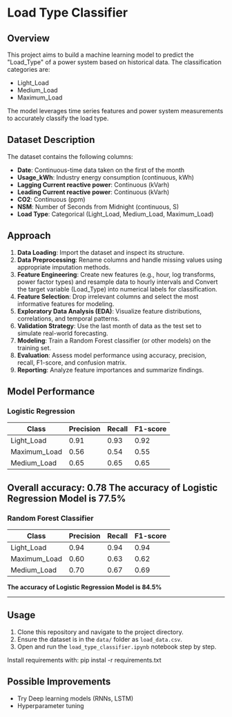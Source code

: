 # Load Type Classifier

## Overview
This project aims to build a machine learning model to predict the "Load_Type" of a power system based on historical data. The classification categories are:
- Light_Load
- Medium_Load
- Maximum_Load

The model leverages time series features and power system measurements to accurately classify the load type.

## Dataset Description
The dataset contains the following columns:
- **Date**: Continuous-time data taken on the first of the month
- **Usage_kWh**: Industry energy consumption (continuous, kWh)
- **Lagging Current reactive power**: Continuous (kVarh)
- **Leading Current reactive power**: Continuous (kVarh)
- **CO2**: Continuous (ppm)
- **NSM**: Number of Seconds from Midnight (continuous, S)
- **Load Type**: Categorical (Light_Load, Medium_Load, Maximum_Load)

## Approach
1. **Data Loading**: Import the dataset and inspect its structure.
2. **Data Preprocessing**: Rename columns and handle missing values using appropriate imputation methods.
3. **Feature Engineering**: Create new features (e.g., hour, log transforms, power factor types) and resample data to hourly intervals and  Convert the target variable (Load_Type) into numerical labels for classification.
4. **Feature Selection**: Drop irrelevant columns and select the most informative features for modeling.
5. **Exploratory Data Analysis (EDA)**: Visualize feature distributions, correlations, and temporal patterns.
6. **Validation Strategy**: Use the last month of data as the test set to simulate real-world forecasting.
7. **Modeling**: Train a Random Forest classifier (or other models) on the training set.
8. **Evaluation**: Assess model performance using accuracy, precision, recall, F1-score, and confusion matrix.
9. **Reporting**: Analyze feature importances and summarize findings.

## Model Performance

### Logistic Regression

| Class         | Precision | Recall | F1-score |
|---------------|-----------|--------|----------|
| Light_Load    | 0.91      | 0.93   | 0.92     |
| Maximum_Load  | 0.56      | 0.54   | 0.55     |
| Medium_Load   | 0.65      | 0.65   | 0.65     |

**Overall accuracy:** 0.78
**The accuracy of Logistic Regression Model is 77.5%**
---

### Random Forest Classifier

| Class         | Precision | Recall | F1-score |
|---------------|-----------|--------|----------|
| Light_Load    | 0.94      | 0.94   | 0.94     |
| Maximum_Load  | 0.60      | 0.63   | 0.62     |
| Medium_Load   | 0.70      | 0.67   | 0.69     |

**The accuracy of Logistic Regression Model is 84.5%**

---

## Usage
1. Clone this repository and navigate to the project directory.
2. Ensure the dataset is in the `data/` folder as `load_data.csv`.
3. Open and run the `load_type_classifier.ipynb` notebook step by step.



Install requirements with: pip instal -r requirements.txt

## Possible Improvements
- Try Deep learning models (RNNs, LSTM)
- Hyperparameter tuning

